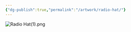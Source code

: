 ```yaml
---
{"dg-publish":true,"permalink":"/artwork/radio-hat/"}
---
```


![Radio Hat(1).png](/img/user/Artwork/Radio%20Hat(1).png)